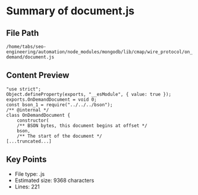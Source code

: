 # Summary of document.js
  
## File Path
`/home/tabs/seo-engineering/automation/node_modules/mongodb/lib/cmap/wire_protocol/on_demand/document.js`

## Content Preview
```
"use strict";
Object.defineProperty(exports, "__esModule", { value: true });
exports.OnDemandDocument = void 0;
const bson_1 = require("../../../bson");
/** @internal */
class OnDemandDocument {
    constructor(
    /** BSON bytes, this document begins at offset */
    bson, 
    /** The start of the document */
[...truncated...]
```

## Key Points
- File type: .js
- Estimated size: 9368 characters
- Lines: 221
